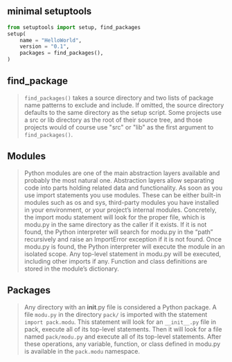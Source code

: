minimal setuptools
---
```python
from setuptools import setup, find_packages
setup(
    name = "HelloWorld",
    version = "0.1",
    packages = find_packages(),
)
```
find_package
---
> `find_packages()` takes a source directory and two lists of package name patterns to exclude and include. If omitted, the source directory defaults to the same directory as the setup script. Some projects use a src or lib directory as the root of their source tree, and those projects would of course use "src" or "lib" as the first argument to `find_packages()`.

Modules
---
> Python modules are one of the main abstraction layers available and probably the most natural one. Abstraction layers allow separating code into parts holding related data and functionality.
> As soon as you use import statements you use modules. These can be either built-in modules such as os and sys, third-party modules you have installed in your environment, or your project’s internal modules.
> Concretely, the import modu statement will look for the proper file, which is modu.py in the same directory as the caller if it exists. If it is not found, the Python interpreter will search for modu.py in the “path” recursively and raise an ImportError exception if it is not found.
> Once modu.py is found, the Python interpreter will execute the module in an isolated scope. Any top-level statement in modu.py will be executed, including other imports if any. Function and class definitions are stored in the module’s dictionary.

Packages
---
> Any directory with an __init__.py file is considered a Python package. 
> A file `modu.py` in the directory `pack/` is imported with the statement `import pack.modu`. This statement will look for an `__init__.py` file in pack, execute all of its top-level statements. Then it will look for a file named `pack/modu.py` and execute all of its top-level statements. After these operations, any variable, function, or class defined in modu.py is available in the `pack.modu` namespace.


